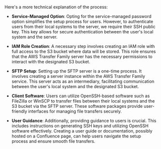 Here's a more technical explanation of the process:

- **Service-Managed Option**: Opting for the service-managed password option simplifies the setup process for users. However, to authenticate users from their local systems to the server, we require their SSH public key. This key allows for secure authentication between the user's local system and the server.

- **IAM Role Creation**: A necessary step involves creating an IAM role with full access to the S3 bucket where data will be stored. This role ensures that the AWS Transfer Family server has the necessary permissions to interact with the designated S3 bucket.

- **SFTP Setup**: Setting up the SFTP server is a one-time process. It involves creating a server instance within the AWS Transfer Family service. This server acts as an intermediary, facilitating communication between the user's local system and the designated S3 bucket.

- **Client Software**: Users can utilize OpenSSH-based software such as FileZilla or WinSCP to transfer files between their local systems and the S3 bucket via the SFTP server. These software packages provide user-friendly interfaces for managing file transfers securely.

- **User Guidance**: Additionally, providing guidance to users is crucial. This includes instructions on generating SSH keys and utilizing OpenSSH software effectively. Creating a user guide or documentation, possibly hosted on a Confluence page, can help users navigate the setup process and ensure smooth file transfers.

